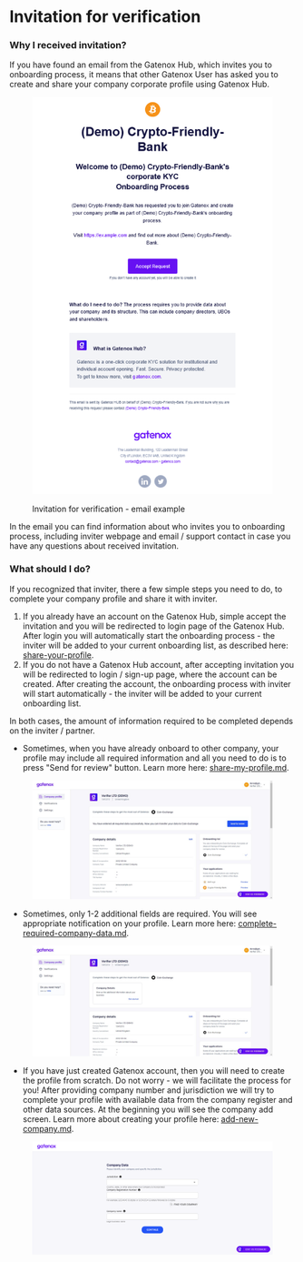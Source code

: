# Invitation for verification

### Why I received invitation?

If you have found an email from the Gatenox Hub, which invites you to onboarding process, it means that other Gatenox User has asked you to create and share your company corporate profile using Gatenox Hub.

<figure><img src="../../Images/email_invitation.PNG" alt=""><figcaption><p>Invitation for verification - email example</p></figcaption></figure>

In the email you can find information about who invites you to onboarding process, including inviter webpage and email / support contact in case you have any questions about received invitation.

### What should I do?

If you recognized that inviter, there a few simple steps you need to do, to complete your company profile and share it with inviter.

1. If you already have an account on the Gatenox Hub, simple accept the invitation and you will be redirected to login page of the Gatenox Hub. After login you will automatically start the onboarding process - the inviter will be added to your current onboarding list, as described here: [share-your-profile](../../gatenox-guide/share-your-profile/ "mention").
2. If you do not have a Gatenox Hub account, after accepting invitation you will be redirected to login / sign-up page, where the account can be created. After creating the account, the onboarding process with inviter will start automatically - the inviter will be added to your current onboarding list.

In both cases, the amount of information required to be completed depends on the inviter / partner.

* Sometimes, when you have already onboard to other company, your profile may include all required information and all you need to do is to press "Send for review" button. Learn more here: [share-my-profile.md](../share-my-profile.md "mention").

<figure><img src="../../Images/Current_onboarding_OK.png" alt=""><figcaption></figcaption></figure>

* Sometimes, only 1-2 additional fields are required. You will see appropriate notification on your profile. Learn more here: [complete-required-company-data.md](../complete-required-company-data.md "mention").

<figure><img src="../../Images/Current_onboarding_missing.png" alt=""><figcaption></figcaption></figure>

* If you have just created Gatenox account, then you will need to create the profile from scratch. Do not worry - we will facilitate the process for you! After providing company number and jurisdiction we will try to complete your profile with available data from the company register and other data sources. At the beginning you will see the company add screen. Learn more about creating your profile here: [add-new-company.md](../add-new-company.md "mention").

<figure><img src="../../Images/company_add.png" alt=""><figcaption></figcaption></figure>
